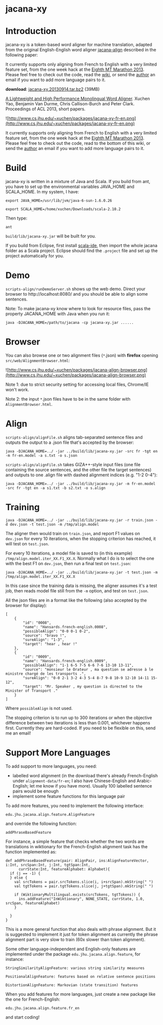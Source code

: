 # jacana-xy

# Introduction #

jacana-xy is a token-based word aligner for machine translation, adapted from the original English-English word aligner [jacana-align](http://code.google.com/p/jacana/) described in the following paper:

It currently supports only aligning from French to English with a very limited feature set, from the one week hack at the [Eighth MT Marathon 2013](http://ufal.mff.cuni.cz/mtm13/). Please feel free to check out the code, read the [wiki](JacanaXY.md), or send the [author](http://www.cs.jhu.edu/~xuchen) an email if you want to add more language pairs to it.

**download**: [jacana-xy.20130914.tar.bz2](http://www.cs.jhu.edu/~xuchen/packages/jacana-xy.20130914.tar.bz2) (39MB)

[A Lightweight and High Performance Monolingual Word Aligner](http://cs.jhu.edu/~xuchen/paper/yao-jacana-wordalign-acl2013.pdf).
Xuchen Yao, Benjamin Van Durme, Chris Callison-Burch and Peter Clark.
Proceedings of ACL 2013, short papers.

![http://www.cs.jhu.edu/~xuchen/packages/jacana-xy-fr-en.png](http://www.cs.jhu.edu/~xuchen/packages/jacana-xy-fr-en.png)

It currently supports only aligning from French to English with a very limited feature set, from the one week hack at the [Eighth MT Marathon 2013](http://ufal.mff.cuni.cz/mtm13/). Please feel free to check out the code, read to the bottom of this wiki, or send the [author](http://www.cs.jhu.edu/~xuchen) an email if you want to add more language pairs to it.


# Build #

jacana-xy is written in a mixture of Java and Scala. If you build from ant, you have to set up the environmental variables JAVA\_HOME and SCALA\_HOME. In my system, I have:

`export JAVA_HOME=/usr/lib/jvm/java-6-sun-1.6.0.26`

`export SCALA_HOME=/home/xuchen/Downloads/scala-2.10.2`

Then type:

`ant`

`build/lib/jacana-xy.jar` will be built for you.

If you build from Eclipse, first install [scala-ide](http://scala-ide.org/), then import the whole jacana folder as a Scala project. Eclipse should find the `.project` file and set up the project automatically for you.

# Demo #

`scripts-align/runDemoServer.sh` shows up the web demo. Direct your browser to http://localhost:8080/ and you should be able to align some sentences.

Note: To make jacana-xy know where to look for resource files, pass the property JACANA\_HOME with Java when you run it:

`java -DJACANA_HOME=/path/to/jacana -cp jacana-xy.jar ......`

# Browser #

You can also browse one or two alignment files (`*`.json) with **firefox** opening `src/web/AlignmentBrowser.html`:

![http://www.cs.jhu.edu/~xuchen/packages/jacana-align-browser.png](http://www.cs.jhu.edu/~xuchen/packages/jacana-align-browser.png)


Note 1: due to strict security setting for accessing local files, Chrome/IE won't work.

Note 2: the input `*`.json files have to be in the same folder with `AlignmentBrowser.html`.

# Align #

`scripts-align/alignFile.sh` aligns tab-separated sentence files and outputs the output to a .json file that's accepted by the browser:

`java -DJACANA_HOME=../ -jar ../build/lib/jacana-xy.jar -src fr -tgt en -m fr-en.model -a s.txt -o s.json`

`scripts-align/alignFile.sh` takes GIZA++-style input files (one file containing the source sentences, and the other file the target sentences) and outputs to one .align file with dashed alignment indices (e.g. "1-2 0-4"):

`java -DJACANA_HOME=../ -jar ../build/lib/jacana-xy.jar -m fr-en.model -src fr -tgt en -a s1.txt -b s2.txt -o s.align`

# Training #

`java -DJACANA_HOME=../ -jar ../build/lib/jacana-xy.jar -r train.json -d dev.json -t test.json -m /tmp/align.model`

The aligner then would train on `train.json`, and report F1 values on `dev.json` for every 10 iterations, when the stopping criterion has reached, it will test on `test.json`.

For every 10 iterations, a model file is saved to (in this example) `/tmp/align.model.iter_XX.F1_XX.X`. Normally what I do is to select the one with the best F1 on `dev.json`, then run a final test on `test.json`:

`java -DJACANA_HOME=../ -jar ../build/lib/jacana-xy.jar -t test.json -m /tmp/align.model.iter_XX.F1_XX.X`

In this case since the training data is missing, the aligner assumes it's a test job, then reads model file still from the `-m` option, and test on `test.json`.

All the json files are in a format like the following (also accepted by the browser for display):

```
[
    {
        "id": "0008",
        "name": "Hansards.french-english.0008",
        "possibleAlign": "0-0 0-1 0-2",
        "source": "bravo !",
        "sureAlign": "1-3",
        "target": "hear , hear !"
    },
    {
        "id": "0009",
        "name": "Hansards.french-english.0009",
        "possibleAlign": "1-1 6-5 7-5 6-6 7-6 13-10 13-11",
        "source": "monsieur le Orateur , ma question se adresse à le ministre chargé de les transports .",
        "sureAlign": "0-0 2-1 3-2 4-3 5-4 8-7 9-8 10-9 12-10 14-11 15-12",
        "target": "Mr. Speaker , my question is directed to the Minister of Transport ."
    }
]
```

Where `possibleAlign` is not used.

The stopping criterion is to run up to 300 iterations or when the objective difference between two iterations is less than 0.001, whichever happens first. Currently they are hard-coded. If you need to be flexible on this, send me an email!

# Support More Languages #

To add support to more languages, you need:

  * labelled word alignment (in the download there's already French-English under `alignment-data/fr-en`; I also have Chinese-English and Arabic-English; let me know if you have more). Usually 100 labelled sentence pairs would be enough
  * implement some feature functions for this language pair

To add more features, you need to implement the following interface:

`edu.jhu.jacana.align.feature.AlignFeature`

and override the following function:

`addPhraseBasedFeature`

For instance, a simple feature that checks whether the two words are translations in wiktionary for the French-English alignment task has the function implemented as:

```
def addPhraseBasedFeature(pair: AlignPair, ins:AlignFeatureVector, i:Int, srcSpan:Int, j:Int, tgtSpan:Int,
      currState:Int, featureAlphabet: Alphabet){
  if (j == -1) {
  } else {
    val srcTokens = pair.srcTokens.slice(i, i+srcSpan).mkString(" ")
    val tgtTokens = pair.tgtTokens.slice(j, j+tgtSpan).mkString(" ")
           	
    if (WiktionaryMultilingual.exists(srcTokens, tgtTokens)) {
      ins.addFeature("InWiktionary", NONE_STATE, currState, 1.0, srcSpan, featureAlphabet) 
    }
	
  }       
}
```

This is a more general function that also deals with phrase alignment. But it is suggested to implement it just for token alignment as currently the phrase alignment part is very slow to train (60x slower than token alignment).

Some other language-independent and English-only features are implemented under the package `edu.jhu.jacana.align.feature`, for instance:

`StringSimilarityAlignFeature: various string similarity measures`

`PositionalAlignFeature: features based on relative sentence positions`

`DistortionAlignFeature: Markovian (state transition) features`

When you add features for more languages, just create a new package like the one for French-English:

`edu.jhu.jacana.align.feature.fr_en`

and start coding!
